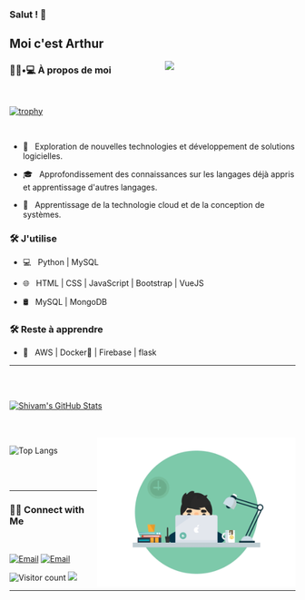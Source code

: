 ### Salut ! 👋<h2> Moi c'est Arthur</h2>

<img align='right' src="https://media.giphy.com/media/M9gbBd9nbDrOTu1Mqx/giphy.gif" width="230">

<h3> 👨🏻•💻 À propos de moi </h3>

<br/>

[![trophy](https://github-profile-trophy.vercel.app/?username=VoidSplit&no-frame=true&column=3&margin-w=15&margin-h=15&no-bg=true&theme=onestar)](https://github.com/ryo-ma/github-profile-trophy)

<br/>

- 🤔 &nbsp; Exploration de nouvelles technologies et développement de solutions logicielles.

- 🎓 &nbsp; Approfondissement des connaissances sur les langages déjà appris et apprentissage d'autres langages.

- 🌱 &nbsp; Apprentissage de la technologie cloud et de la conception de systèmes.



<h3>🛠 J'utilise</h3>



- 💻 &nbsp; Python | MySQL

- 🌐 &nbsp; HTML | CSS | JavaScript | Bootstrap | VueJS

- 🛢 &nbsp; MySQL | MongoDB
<!--
- 🔧 &nbsp; Git | Markdown | Selenium | Tidyverse

- 🖥 &nbsp; Illustrator| Photoshop | InDesign

-->



<h3>🛠 Reste à apprendre</h3>

- 🔧 &nbsp; AWS | Docker🐳 | Firebase | flask

<hr>



<br/><br/>

[![Shivam's GitHub Stats](https://github-readme-stats.vercel.app/api?username=VoidSplit&show_icons=true)](https://github.com/shivam0110)

<br/>

<br/>

<img src="https://github.com/nirala69/nirala69/blob/master/70804f7e25b11f29db904f2fa7b4cd9d.gif" width="350" align='right'>

![Top Langs](https://github-readme-stats.vercel.app/api/top-langs/?username=VoidSplit&show_icons=true)

<br><br>



<hr>



<h3> 🤝🏻 Connect with Me </h3>

<br>



<p align="center">

<!--<a href="https://shivammalpani.netlify.app/"><img alt="Website" src="https://img.shields.io/badge/shivammalpani.netlify.app-black?style=flat-square&logo=google-chrome"></a>-->

<a href="mailto:voidsplit.pro@gmail.com"><img alt="Email" src="https://img.shields.io/badge/Email-voidsplit.pro@gmail.com-blue?style=flat-square&logo=gmail"></a>
<a href="https://discord.gg/DYXYubDQf2"><img alt="Email" src="https://img.shields.io/badge/Discord-Les%20Devs%20du%20Dimanche-blue"></a>
</p>





![Visitor count](https://visitor-badge.laobi.icu/badge?page_id=VoidSplit.VoidSplit)   <img src="https://media.giphy.com/media/dxn6fRlTIShoeBr69N/giphy.gif" width="30">





<hr>


